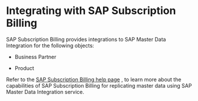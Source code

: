 <!-- loio1304ebbadeeb41d7a0d815d8427aa7b0 -->

# Integrating with SAP Subscription Billing

SAP Subscription Billing provides integrations to SAP Master Data Integration for the following objects:

-   Business Partner

-   Product


Refer to the [SAP Subscription Billing help page](https://help.sap.com/docs/CLOUD_TO_CASH_OD/a78a4be305be4dbc903bd826a1aba456/3c5e8406bbb14e7cbfcd6086db66b5d8.html) , to learn more about the capabilities of SAP Subscription Billing for replicating master data using SAP Master Data Integration service.

